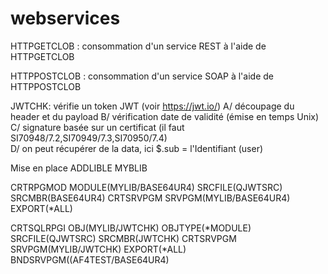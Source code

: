 # webservices
HTTPGETCLOB : consommation d'un service REST à l'aide de HTTPGETCLOB

HTTPPOSTCLOB : consommation d'un service SOAP à l'aide de HTTPPOSTCLOB

JWTCHK: vérifie un token JWT (voir https://jwt.io/) 
  A/ découpage du header et du payload
  B/ vérification date de validité (émise en temps Unix)
  C/ signature basée sur un certificat (il faut SI70948/7.2,SI70949/7.3,SI70950/7.4)   
  D/ on peut récupérer de la data,  ici $.sub = l'Identifiant (user)
  
Mise en place
ADDLIBLE MYBLIB

CRTRPGMOD MODULE(MYLIB/BASE64UR4) SRCFILE(QJWTSRC) SRCMBR(BASE64UR4)
CRTSRVPGM SRVPGM(MYLIB/BASE64UR4) EXPORT(*ALL)

CRTSQLRPGI OBJ(MYLIB/JWTCHK)  OBJTYPE(*MODULE)  SRCFILE(QJWTSRC) SRCMBR(JWTCHK)
CRTSRVPGM SRVPGM(MYLIB/JWTCHK) EXPORT(*ALL) BNDSRVPGM((AF4TEST/BASE64UR4)        
